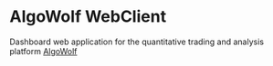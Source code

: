 # AlgoWolf WebClient

Dashboard web application for the quantitative trading and analysis platform [AlgoWolf](https://www.algowolf.com)
